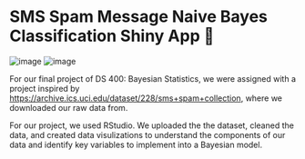 # SMS Spam Message Naive Bayes Classification Shiny App 📩

![image](https://github.com/user-attachments/assets/9e71d778-bff4-46e7-bd90-4c6ebccd396c) ![image](https://github.com/user-attachments/assets/e937eb63-d60a-45eb-81b2-c91afa01bde3)


For our final project of DS 400: Bayesian Statistics, we were assigned with a project inspired by https://archive.ics.uci.edu/dataset/228/sms+spam+collection, where we downloaded our raw data from. 

For our project, we used RStudio. We uploaded the the dataset, cleaned the data, and created data visulizations to understand the components of our data and identify key variables to implement into a Bayesian model. 

